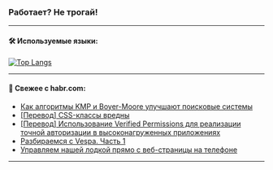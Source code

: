 ### Работает? Не трогай!

---
<!--
#### 🛠️ Technical stack:

![Java](https://img.shields.io/badge/Java-informational?logo=Oracle&style=flat&logoColor=white&color=FF4500)
![Kotlin](https://img.shields.io/badge/Kotlin-informational?logo=Kotlin&style=flat&logoColor=white&color=774D97)
![TS](https://img.shields.io/badge/TypeScript-informational?logo=typeScript&style=flat&logoColor=black&color=017acc)
![Python](https://img.shields.io/badge/Python-informational?logo=Python&style=flat&logoColor=black&color=ffdd54) <br>
![Spring](https://img.shields.io/badge/Spring-informational?logo=Spring&style=flat&logoColor=white&color=6DB33F) 
![SpringBoot](https://img.shields.io/badge/SpringBoot-informational?logo=SpringBoot&style=flat&logoColor=white&color=6DB33F)
![Nest](https://img.shields.io/badge/NestJS-informational?logo=NestJS&style=flat&logoColor=white&color=E0234E) 
![NodeJS](https://img.shields.io/badge/NodeJS-informational?logo=node.js&style=flat&logoColor=white&color=70A760)<br>
![PostgreSQL](https://img.shields.io/badge/PostgreSQL-informational?logo=PostgreSQL&style=flat&logoColor=white&color=DAA520)
![MongoDB](https://img.shields.io/badge/MongoDB-informational?logo=MongoDB&style=flat&logoColor=white&color=870000)
![Apache](https://img.shields.io/badge/Apache-informational?logo=apache&style=flat&logoColor=white&color=f74e28)

___ 
-->

#### 🛠️ Используемые языки:

[![Top Langs](https://github-readme-stats-u2qms2cxw-advtsettinggmailcoms-projects.vercel.app/api/top-langs/?username=zloylis&langs_count=10&hide_title=true&title_color=e6edf3&size_weight=0.5&count_weight=0.5&layout=compact&hide_progress=true&hide_border=true&theme=dracula)](https://github.com/zloylis)

<!---


####  :octocat:&nbsp;&nbsp; Статистика:

![GitHub stats](https://github-readme-stats-u2qms2cxw-advtsettinggmailcoms-projects.vercel.app/api?username=zloylis&show_icons=true&hide_border=true&theme=dracula&title_color=e6edf3&include_all_commits=true&count_private=true&hide_rank=false&hide_title=true&rank_icon=github)
-->
---

#### 💬 Свежее с habr.com:

<!-- BLOG-POST-LIST:START -->
- [Как алгоритмы KMP и Boyer-Moore улучшают поисковые системы](https://habr.com/ru/companies/otus/articles/828572/?utm_source=habrahabr&utm_medium=rss&utm_campaign=828572)
- [[Перевод] CSS-классы вредны](https://habr.com/ru/companies/ruvds/articles/829926/?utm_source=habrahabr&utm_medium=rss&utm_campaign=829926)
- [[Перевод] Использование Verified Permissions для реализации точной авторизации в высоконагруженных приложениях](https://habr.com/ru/companies/bercut/articles/829576/?utm_source=habrahabr&utm_medium=rss&utm_campaign=829576)
- [Разбираемся с Vespa. Часть 1](https://habr.com/ru/companies/sportmaster_lab/articles/827460/?utm_source=habrahabr&utm_medium=rss&utm_campaign=827460)
- [Управляем нашей лодкой прямо с веб-страницы на телефоне](https://habr.com/ru/articles/828938/?utm_source=habrahabr&utm_medium=rss&utm_campaign=828938)
<!-- BLOG-POST-LIST:END -->

---
